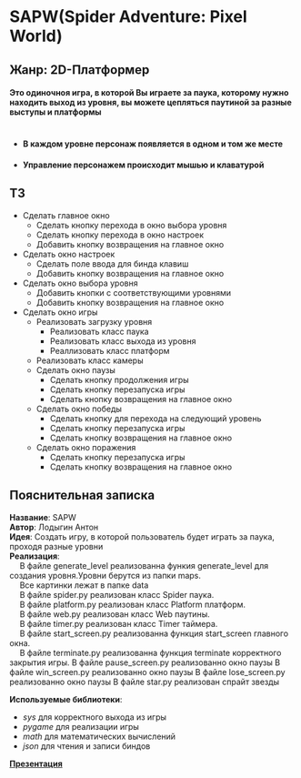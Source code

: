 # SAPW(Spider Adventure: Pixel World)<br>
## Жанр: 2D-Платформер<br>

#### Это одиночноя игра, в которой Вы играете за паука, которому нужно находить выход из уровня, вы можете цепляться паутиной за разные выступы и платформы
#
+ #### В каждом уровне персонаж появляется в одном и том же месте<br>
+ #### Управление персонажем происходит мышью и клаватурой<br>

## ТЗ
+ Сделать главное окно
  + Сделать кнопку перехода в окно выбора уровня
  + Сделать кнопку перехода в окно настроек
  + Добавить кнопку возвращения на главное окно
+ Сделать окно настроек
  + Сделать поле ввода для бинда клавиш
  + Добавить кнопку возвращения на главное окно
+ Сделать окно выбора уровня
  + Добавить кнопки с соответствующими уровнями
  + Добавить кнопку возвращения на главное окно
+ Сделать окно игры
  + Реализовать загрузку уровня
    + Реализовать класс паука
    + Реализовать класс выхода из уровня
    + Реаллизовать класс платформ
  + Реализовать класс камеры
  + Сделать окно паузы
    + Сделать кнопку продолжения игры
    + Сделать кнопку перезапуска игры
    + Сделать кнопку возвращения на главное окно
  + Сделать окно победы
    + Сделать кнопку для перехода на следующий уровень
    + Сделать кнопку перезапуска игры
    + Сделать кнопку возвращения на главное окно
  + Сделать окно поражения
    + Сделать кнопку перезапуска игры
    + Сделать кнопку возвращения на главное окно
  

## Пояснительная записка
**Название**: SAPW<br>
**Автор**: Лодыгин Антон<br>
**Идея**: Создать игру, в которой пользователь будет играть за паука, проходя разные уровни<br>
**Реализация**:<br>&emsp;
В файле generate_level реализованна функия generate_level для создания уровня.Уровни берутся из папки maps.<br>&emsp;
Все картинки лежат в папке data<br>&emsp;
В файле spider.py реализован класс Spider паука.<br>&emsp;
В файле platform.py реализован класс Platform платформ.<br>&emsp;
В файле web.py реализован класс Web паутины.<br>&emsp;
В файле timer.py реализован класс Timer таймера.<br>&emsp;
В файле start_screen.py реализованна функция start_screen главного окна.<br>&emsp;
В файле terminate.py реализованна функция terminate корректного закрытия игры.
В файле pause_screen.py реализованно окно паузы
В файле win_screen.py реализованно окно паузы
В файле lose_screen.py реализованно окно паузы
В файле star.py реализован спрайт звезды

**Используемые библиотеки**:
+ *sys* для корректного выхода из игры
+ *pygame* для реализации игры
+ *math* для математических вычислений
+ *json* для чтения и записи биндов

**[Презентация](https://docs.google.com/presentation/d/1zkGR5NcRLqAxq2EeSL5cnBq5IKEPp-YD_DGanIFpIsg/edit?usp=sharing)**

